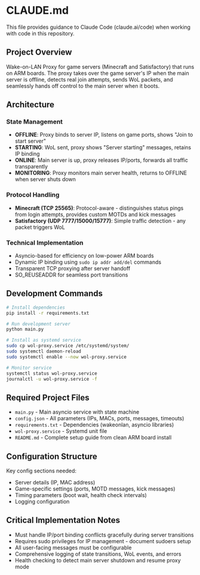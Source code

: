 # CLAUDE.md

This file provides guidance to Claude Code (claude.ai/code) when working with code in this repository.

## Project Overview

Wake-on-LAN Proxy for game servers (Minecraft and Satisfactory) that runs on ARM boards. The proxy takes over the game server's IP when the main server is offline, detects real join attempts, sends WoL packets, and seamlessly hands off control to the main server when it boots.

## Architecture

### State Management
- **OFFLINE**: Proxy binds to server IP, listens on game ports, shows "Join to start server" 
- **STARTING**: WoL sent, proxy shows "Server starting" messages, retains IP binding
- **ONLINE**: Main server is up, proxy releases IP/ports, forwards all traffic transparently
- **MONITORING**: Proxy monitors main server health, returns to OFFLINE when server shuts down

### Protocol Handling
- **Minecraft (TCP 25565)**: Protocol-aware - distinguishes status pings from login attempts, provides custom MOTDs and kick messages
- **Satisfactory (UDP 7777/15000/15777)**: Simple traffic detection - any packet triggers WoL

### Technical Implementation
- Asyncio-based for efficiency on low-power ARM boards
- Dynamic IP binding using `sudo ip addr add/del` commands
- Transparent TCP proxying after server handoff
- SO_REUSEADDR for seamless port transitions

## Development Commands

```bash
# Install dependencies  
pip install -r requirements.txt

# Run development server
python main.py

# Install as systemd service
sudo cp wol-proxy.service /etc/systemd/system/
sudo systemctl daemon-reload
sudo systemctl enable --now wol-proxy.service

# Monitor service
systemctl status wol-proxy.service
journalctl -u wol-proxy.service -f
```

## Required Project Files

- `main.py` - Main asyncio service with state machine
- `config.json` - All parameters (IPs, MACs, ports, messages, timeouts)  
- `requirements.txt` - Dependencies (wakeonlan, asyncio libraries)
- `wol-proxy.service` - Systemd unit file
- `README.md` - Complete setup guide from clean ARM board install

## Configuration Structure

Key config sections needed:
- Server details (IP, MAC address)
- Game-specific settings (ports, MOTD messages, kick messages)
- Timing parameters (boot wait, health check intervals)
- Logging configuration

## Critical Implementation Notes

- Must handle IP/port binding conflicts gracefully during server transitions
- Requires sudo privileges for IP management - document sudoers setup
- All user-facing messages must be configurable
- Comprehensive logging of state transitions, WoL events, and errors
- Health checking to detect main server shutdown and resume proxy mode